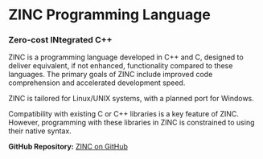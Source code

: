 # ZINC Programming Language
### Zero-cost INtegrated C++

ZINC is a programming language developed in C++ and C, designed to deliver equivalent, if not enhanced, functionality compared to these languages. The primary goals of ZINC include improved code comprehension and accelerated development speed.

ZINC is tailored for Linux/UNIX systems, with a planned port for Windows.

Compatibility with existing C or C++ libraries is a key feature of ZINC. However, programming with these libraries in ZINC is constrained to using their native syntax.

**GitHub Repository:** [ZINC on GitHub](https://github.com/Talleeenos69/ZINC)
